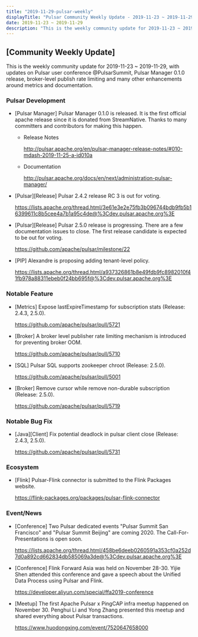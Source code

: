 ```yaml
---
title: "2019-11-29-pulsar-weekly"
displayTitle: "Pulsar Community Weekly Update - 2019-11-23 ~ 2019-11-29"
date: 2019-11-23 ~ 2019-11-29
description: "This is the weekly community update for 2019-11-23 ~ 2019-11-29, with updates on Pulsar user conference @PulsarSummit, Pulsar Manager 0.1.0 release, broker-level publish rate limiting and many other enhancements around metrics and documentation."
---
```


## [Community Weekly Update] 

This is the weekly community update for 2019-11-23 ~ 2019-11-29, with updates on Pulsar user conference @PulsarSummit, Pulsar Manager 0.1.0 release, broker-level publish rate limiting and many other enhancements around metrics and documentation.

### Pulsar Development

- [Pulsar Manager] Pulsar Manager 0.1.0 is released. It is the first official apache release since it is donated from StreamNative. Thanks to many committers and contributors for making this happen.

    - Release Notes
    
        http://pulsar.apache.org/en/pulsar-manager-release-notes/#010-mdash-2019-11-25-a-id010a
    
    - Documentation

        http://pulsar.apache.org/docs/en/next/administration-pulsar-manager/
    
- [Pulsar][Release] Pulsar 2.4.2 release RC 3 is out for voting.

    https://lists.apache.org/thread.html/3e61e3e2e75fb3b096744bdb9fb5b16399611c8b5cee4a7b1a95c4de@%3Cdev.pulsar.apache.org%3E
    
- [Pulsar][Release] Pulsar 2.5.0 release is progressing. There are a few documentation issues to close. The first release candidate is expected to be out for voting.

    https://github.com/apache/pulsar/milestone/22
    
- [PIP] Alexandre is proposing adding tenant-level policy.

    https://lists.apache.org/thread.html/a937326861b8e49fdb9fc8982010f41fb978a88311ebeb0f24bb695f@%3Cdev.pulsar.apache.org%3E

### Notable Feature

- [Metrics] Expose lastExpireTimestamp for subscription stats (Release: 2.4.3, 2.5.0).

    https://github.com/apache/pulsar/pull/5721
    
- [Broker] A broker level publisher rate limiting mechanism is introduced for preventing broker OOM.

    https://github.com/apache/pulsar/pull/5710
    
- [SQL] Pulsar SQL supports zookeeper chroot (Release: 2.5.0).

    https://github.com/apache/pulsar/pull/5001
    
- [Broker] Remove cursor while remove non-durable subscription (Release: 2.5.0).

    https://github.com/apache/pulsar/pull/5719
    

### Notable Bug Fix

- [Java][Client] Fix potential deadlock in pulsar client close (Release: 2.4.3, 2.5.0).

    https://github.com/apache/pulsar/pull/5731


### Ecosystem

- [Flink] Pulsar-Flink connector is submitted to the Flink Packages website.

    https://flink-packages.org/packages/pulsar-flink-connector


### Event/News

- [Conference] Two Pulsar dedicated events "Pulsar Summit San Francisco" and "Pulsar Summit Beijing" are coming 2020. The Call-For-Presentations is open soon.

    https://lists.apache.org/thread.html/458be6deeb0260591a353cf0a252d7d0a892cd662834db585069a3de@%3Cdev.pulsar.apache.org%3E

- [Conference] Flink Forward Asia was held on November 28-30. Yijie Shen attended this conference and gave a speech about the Unified Data Process using Pulsar and Flink.

    https://developer.aliyun.com/special/ffa2019-conference

- [Meetup] The first Apache Pulsar x PingCAP infra meetup happened on November 30. Penghui Li and Yong Zhang presented this meetup and shared everything about Pulsar transactions.

    https://www.huodongxing.com/event/7520647658000
